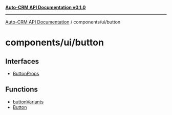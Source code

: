 [**Auto-CRM API Documentation v0.1.0**](../../../README.md)

***

[Auto-CRM API Documentation](../../../README.md) / components/ui/button

# components/ui/button

## Interfaces

- [ButtonProps](interfaces/ButtonProps.md)

## Functions

- [buttonVariants](functions/buttonVariants.md)
- [Button](functions/Button.md)
